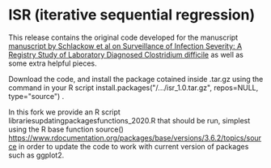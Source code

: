 # ISR (iterative sequential regression)

This release contains the original code developed for the manuscript [manuscript by Schlackow et al on Surveillance of Infection Severity: A Registry Study of Laboratory Diagnosed Clostridium difficile](https://journals.plos.org/plosmedicine/article?id=10.1371/journal.pmed.1001279) as well as some extra helpful pieces. 

Download the code, and install the package cotained inside .tar.gz using the command in your R script install.packages("/.../isr_1.0.tar.gz", repos=NULL, type="source") .

In this fork we provide an R script librariesupdatingpackagesfunctions_2020.R that should be run, simplest using the R base function source() https://www.rdocumentation.org/packages/base/versions/3.6.2/topics/source in order to update the code to work with current version of packages such as ggplot2.
